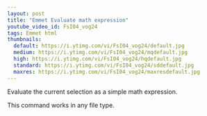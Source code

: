 ```yaml
---
layout: post
title: "Emmet Evaluate math expression"
youtube_video_id: FsI04_vog24
tags: Emmet html
thumbnails:
  default: https://i.ytimg.com/vi/FsI04_vog24/default.jpg
  medium: https://i.ytimg.com/vi/FsI04_vog24/mqdefault.jpg
  high: https://i.ytimg.com/vi/FsI04_vog24/hqdefault.jpg
  standard: https://i.ytimg.com/vi/FsI04_vog24/sddefault.jpg
  maxres: https://i.ytimg.com/vi/FsI04_vog24/maxresdefault.jpg
---
```


Evaluate the current selection as a simple math expression.

This command works in any file type.
